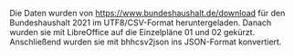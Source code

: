 Die Daten wurden von https://www.bundeshaushalt.de/download für den Bundeshaushalt 2021 im UTF8/CSV-Format heruntergeladen.
Danach wurden sie mit LibreOffice auf die Einzelpläne 01 und 02 gekürzt.
Anschließend wurden sie mit bhhcsv2json ins JSON-Format konvertiert.